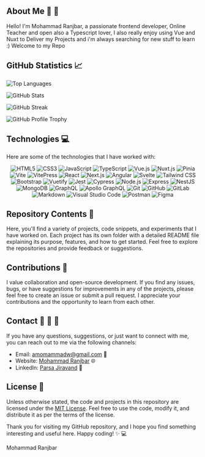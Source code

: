 ## About Me :wave: :rocket:

Hello! I'm Mohammad Ranjbar, a passionate frontend developer, Online Teacher and open also a Typescript lover, I also really enjoy using Vue and Nuxt to Deliver my Projects and i'm always searching for new stuff to learn :)
Welcome to my Repo

## GitHub Statistics :chart_with_upwards_trend:

<p>
  <img src="https://github-readme-stats.vercel.app/api/top-langs/?username=amomammadw82&layout=compact&theme=dark" alt="Top Languages" />
</p>

<p>
  <img src="https://github-readme-stats.vercel.app/api?username=amomammadw82&show_icons=true&count_private=true&include_all_commits=true&theme=dark" alt="GitHub Stats" />
</p>

<p>
  <img src="https://github-readme-streak-stats.herokuapp.com/?user=amomammadw82&theme=dark" alt="GitHub Streak" />
</p>

<p>
  <img src="https://github-profile-trophy.vercel.app/?username=amomammadw82&theme=darkhub&no-frame=true&margin-w=30&margin-h=30&column=7" alt="GitHub Profile Trophy" />
</p>

## Technologies :computer:

Here are some of the technologies that I have worked with:

<p align="center">
  <img src="https://img.shields.io/badge/-HTML5-E34F26?style=flat-square&logo=html5&logoColor=white" alt="HTML5" />
  <img src="https://img.shields.io/badge/-CSS3-1572B6?style=flat-square&logo=css3&logoColor=white" alt="CSS3" />
  <img src="https://img.shields.io/badge/-JavaScript-F7DF1E?style=flat-square&logo=javascript&logoColor=black" alt="JavaScript" />
  <img src="https://img.shields.io/badge/-TypeScript-3178C6?style=flat-square&logo=typescript&logoColor=white" alt="TypeScript" />
  <img src="https://img.shields.io/badge/-Vue.js-4FC08D?style=flat-square&logo=vue.js&logoColor=white" alt="Vue.js" />
  <img src="https://img.shields.io/badge/-Nuxt.js-00C58E?style=flat-square&logo=nuxt.js&logoColor=white" alt="Nuxt.js" />
  <img src="https://img.shields.io/badge/-Pinia-10B981?style=flat-square&logo=pinia&logoColor=white" alt="Pinia" />
  <img src="https://img.shields.io/badge/-Vite-646CFF?style=flat-square&logo=vite&logoColor=white" alt="Vite" />
  <img src="https://img.shields.io/badge/-VitePress-646CFF?style=flat-square&logo=vite&logoColor=white" alt="VitePress" />
  <img src="https://img.shields.io/badge/-React-61DAFB?style=flat-square&logo=react&logoColor=black" alt="React" />
  <img src="https://img.shields.io/badge/-Next.js-000000?style=flat-square&logo=next.js&logoColor=white" alt="Next.js" />
  <img src="https://img.shields.io/badge/-Angular-DD0031?style=flat-square&logo=angular&logoColor=white" alt="Angular" />
  <img src="https://img.shields.io/badge/-Svelte-FF3E00?style=flat-square&logo=svelte&logoColor=white" alt="Svelte" />
  <img src="https://img.shields.io/badge/-Tailwind%20CSS-38B2AC?style=flat-square&logo=tailwind-css&logoColor=white" alt="Tailwind CSS" />
  <img src="https://img.shields.io/badge/-Bootstrap-7952B3?style=flat-square&logo=bootstrap&logoColor=white" alt="Bootstrap" />
  <img src="https://img.shields.io/badge/-Vuetify-1867C0?style=flat-square&logo=vuetify&logoColor=white" alt="Vuetify" />
  <img src="https://img.shields.io/badge/-Jest-C21325?style=flat-square&logo=jest&logoColor=white" alt="Jest" />
  <img src="https://img.shields.io/badge/-Cypress-17202C?style=flat-square&logo=cypress&logoColor=white" alt="Cypress" />
  <img src="https://img.shields.io/badge/-Node.js-339933?style=flat-square&logo=node.js&logoColor=white" alt="Node.js" />
  <img src="https://img.shields.io/badge/-Express-000000?style=flat-square&logo=express&logoColor=white" alt="Express" />
  <img src="https://img.shields.io/badge/-NestJS-E0234E?style=flat-square&logo=nestjs&logoColor=white" alt="NestJS" />
  <img src="https://img.shields.io/badge/-MongoDB-47A248?style=flat-square&logo=mongodb&logoColor=white" alt="MongoDB" />
  <img src="https://img.shields.io/badge/-GraphQL-E10098?style=flat-square&logo=graphql&logoColor=white" alt="GraphQL" />
  <img src="https://img.shields.io/badge/-Apollo%20GraphQL-311C87?style=flat-square&logo=apollo-graphql&logoColor=white" alt="Apollo GraphQL" />
  <img src="https://img.shields.io/badge/-Git-F05032?style=flat-square&logo=git&logoColor=white" alt="Git" />
  <img src="https://img.shields.io/badge/-GitHub-181717?style=flat-square&logo=github&logoColor=white" alt="GitHub" />
  <img src="https://img.shields.io/badge/-GitLab-FCA121?style=flat-square&logo=gitlab&logoColor=white" alt="GitLab" />
  <img src="https://img.shields.io/badge/-Markdown-000000?style=flat-square&logo=markdown&logoColor=white" alt="Markdown" />
  <img src="https://img.shields.io/badge/-Visual%20Studio%20Code-007ACC?style=flat-square&logo=visual-studio-code&logoColor=white" alt="Visual Studio Code" />
  <img src="https://img.shields.io/badge/-Postman-FF6C37?style=flat-square&logo=postman&logoColor=white" alt="Postman" />
  <img src="https://img.shields.io/badge/-Figma-F24E1E?style=flat-square&logo=figma&logoColor=white" alt="Figma" />
  
## Repository Contents :file_folder:

Here, you'll find a variety of projects, code snippets, and experiments that I have worked on. Each project has its own folder with a detailed README file explaining its purpose, features, and how to get started. Feel free to explore the repositories and provide feedback or suggestions.

## Contributions :raised_hands:

I value collaboration and open-source development. If you find any issues, bugs, or have suggestions for improvements in any of the projects, please feel free to create an issue or submit a pull request. I appreciate your contributions and the opportunity to learn from each other.

## Contact :email: :iphone: :speech_balloon:

If you have any questions, suggestions, or just want to connect with me, you can reach out to me via the following channels:

<!-- add icons for links -->

-   Email: [amomammadw@gmail.com](mailto:parsajiravand@gmail.com) :email:
-   Website: [Mohammad Ranjbar](https://mohammad-ranjbar.vercel.app) :globe_with_meridians:
-   LinkedIn: [Parsa Jiravand](https://www.linkedin.com/in/mohammad-ranjbar-15408518b/) :briefcase:

## License :scroll:

Unless otherwise stated, the code and projects in this repository are licensed under the [MIT License](LICENSE). Feel free to use the code, modify it, and distribute it as per the terms of the license.

Thank you for visiting my GitHub repository, and I hope you find something interesting and useful here. Happy coding! :sparkles: :computer:

Mohammad Ranjbar
